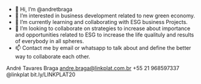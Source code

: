 - 👋 Hi, I’m @andretbraga
- 👀 I’m interested in business development related to new green economy.
- 🌱 I’m currently learning and collaborating with ESG business Projects.
- 💞️ I’m looking to collaborate on strategies to increase about importance and opportunities related to ESG to increase the life qualituly and results of everybody in all spheres.
- 📫 Contact me by email or whatsapp to talk about and define the better way to collaborate each other.

André Tavares Braga
andre.braga@linkplat.com.br
+55 21 968597337
@linkplat
bit.ly/LINKPLAT20 
